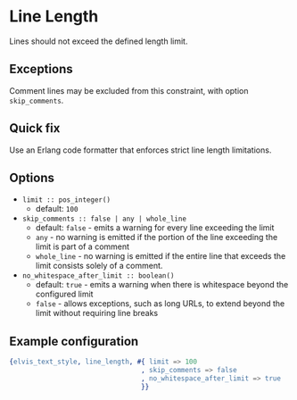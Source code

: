 # Line Length

Lines should not exceed the defined length limit.

## Exceptions

Comment lines may be excluded from this constraint, with option `skip_comments`.

## Quick fix

Use an Erlang code formatter that enforces strict line length limitations.

## Options

- `limit :: pos_integer()`
  - default: `100`
- `skip_comments :: false | any | whole_line`
  - default: `false` - emits a warning for every line exceeding the limit
  - `any` - no warning is emitted if the portion of the line exceeding the limit is part of a
  comment
  - `whole_line` - no warning is emitted if the entire line that exceeds the limit consists solely
  of a comment.
- `no_whitespace_after_limit :: boolean()`
  - default: `true` - emits a warning when there is whitespace beyond the configured limit
  - `false` - allows exceptions, such as long URLs, to extend beyond the limit without requiring
  line breaks

## Example configuration

```erlang
{elvis_text_style, line_length, #{ limit => 100
                                 , skip_comments => false
                                 , no_whitespace_after_limit => true
                                 }}
```

